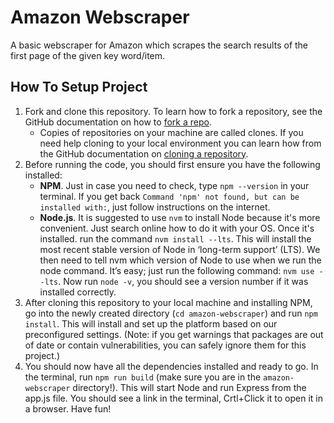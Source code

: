 # Amazon Webscraper

A basic webscraper for Amazon which scrapes the search results of the first page of the given key word/item.

## How To Setup Project

1. Fork and clone this repository. To learn how to fork a repository, see the GitHub documentation on how to [fork a repo](https://docs.github.com/en/get-started/quickstart/fork-a-repo).
   - Copies of repositories on your machine are called clones. If you need help cloning to your local environment you can learn how from the GitHub documentation on [cloning a repository](https://docs.github.com/en/github/creating-cloning-and-archiving-repositories/cloning-a-repository-from-github/cloning-a-repository).
2. Before running the code, you should first ensure you have the following installed:
   - **NPM**. Just in case you need to check, type `npm --version` in your terminal. If you get back `Command 'npm' not found, but can be installed with:`, just follow instructions on the internet.
   - **Node.js**. It is suggested to use `nvm` to install Node because it's more convenient. Just search online how to do it with your OS. Once it's installed. run the command `nvm install --lts`. This will install the most recent stable version of Node in ‘long-term support’ (LTS). We then need to tell nvm which version of Node to use when we run the node command. It’s easy; just run the following command: `nvm use --lts`. Now run `node -v`, you should see a version number if it was installed correctly.
3. After cloning this repository to your local machine and installing NPM, go into the newly created directory (`cd amazon-webscraper`) and run `npm install`. This will install and set up the platform based on our preconfigured settings. (Note: if you get warnings that packages are out of date or contain vulnerabilities, you can safely ignore them for this project.)
4. You should now have all the dependencies installed and ready to go. In the terminal, run `npm run build` (make sure you are in the `amazon-webscraper` directory!). This will start Node and run Express from the app.js file. You should see a link in the terminal, Crtl+Click it to open it in a browser. Have fun!